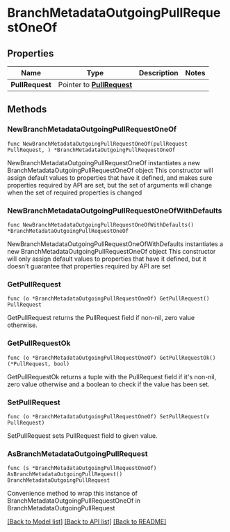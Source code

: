 # BranchMetadataOutgoingPullRequestOneOf

## Properties

Name | Type | Description | Notes
------------ | ------------- | ------------- | -------------
**PullRequest** | Pointer to [**PullRequest**](pullRequest.md) |  | 

## Methods

### NewBranchMetadataOutgoingPullRequestOneOf

`func NewBranchMetadataOutgoingPullRequestOneOf(pullRequest PullRequest, ) *BranchMetadataOutgoingPullRequestOneOf`

NewBranchMetadataOutgoingPullRequestOneOf instantiates a new BranchMetadataOutgoingPullRequestOneOf object
This constructor will assign default values to properties that have it defined,
and makes sure properties required by API are set, but the set of arguments
will change when the set of required properties is changed

### NewBranchMetadataOutgoingPullRequestOneOfWithDefaults

`func NewBranchMetadataOutgoingPullRequestOneOfWithDefaults() *BranchMetadataOutgoingPullRequestOneOf`

NewBranchMetadataOutgoingPullRequestOneOfWithDefaults instantiates a new BranchMetadataOutgoingPullRequestOneOf object
This constructor will only assign default values to properties that have it defined,
but it doesn't guarantee that properties required by API are set

### GetPullRequest

`func (o *BranchMetadataOutgoingPullRequestOneOf) GetPullRequest() PullRequest`

GetPullRequest returns the PullRequest field if non-nil, zero value otherwise.

### GetPullRequestOk

`func (o *BranchMetadataOutgoingPullRequestOneOf) GetPullRequestOk() (*PullRequest, bool)`

GetPullRequestOk returns a tuple with the PullRequest field if it's non-nil, zero value otherwise
and a boolean to check if the value has been set.

### SetPullRequest

`func (o *BranchMetadataOutgoingPullRequestOneOf) SetPullRequest(v PullRequest)`

SetPullRequest sets PullRequest field to given value.



### AsBranchMetadataOutgoingPullRequest

`func (s *BranchMetadataOutgoingPullRequestOneOf) AsBranchMetadataOutgoingPullRequest() BranchMetadataOutgoingPullRequest`

Convenience method to wrap this instance of BranchMetadataOutgoingPullRequestOneOf in BranchMetadataOutgoingPullRequest

[[Back to Model list]](../README.md#documentation-for-models) [[Back to API list]](../README.md#documentation-for-api-endpoints) [[Back to README]](../README.md)


